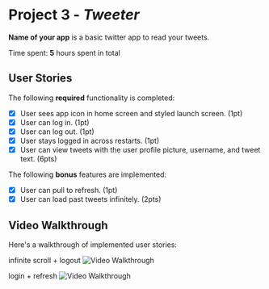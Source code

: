 # Project 3 - *Tweeter*

**Name of your app** is a basic twitter app to read your tweets.

Time spent: **5** hours spent in total

## User Stories

The following **required** functionality is completed:

- [x] User sees app icon in home screen and styled launch screen. (1pt)
- [x] User can log in. (1pt)
- [x] User can log out. (1pt)
- [x] User stays logged in across restarts. (1pt)
- [x] User can view tweets with the user profile picture, username, and tweet text. (6pts)

The following **bonus** features are implemented:

- [x] User can pull to refresh. (1pt)
- [x] User can load past tweets infinitely. (2pts)

## Video Walkthrough

Here's a walkthrough of implemented user stories:

infinite scroll + logout
<img src='http://g.recordit.co/xCYgdaZuBf.gif' title='Video Walkthrough' width='' alt='Video Walkthrough' />

login + refresh
<img src='http://g.recordit.co/AMQobfOg0A.gif' title='Video Walkthrough' width='' alt='Video Walkthrough' />


